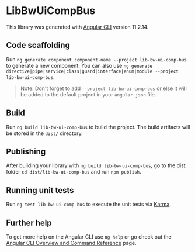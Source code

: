 # LibBwUiCompBus

This library was generated with [Angular CLI](https://github.com/angular/angular-cli) version 11.2.14.

## Code scaffolding

Run `ng generate component component-name --project lib-bw-ui-comp-bus` to generate a new component. You can also use `ng generate directive|pipe|service|class|guard|interface|enum|module --project lib-bw-ui-comp-bus`.
> Note: Don't forget to add `--project lib-bw-ui-comp-bus` or else it will be added to the default project in your `angular.json` file. 

## Build

Run `ng build lib-bw-ui-comp-bus` to build the project. The build artifacts will be stored in the `dist/` directory.

## Publishing

After building your library with `ng build lib-bw-ui-comp-bus`, go to the dist folder `cd dist/lib-bw-ui-comp-bus` and run `npm publish`.

## Running unit tests

Run `ng test lib-bw-ui-comp-bus` to execute the unit tests via [Karma](https://karma-runner.github.io).

## Further help

To get more help on the Angular CLI use `ng help` or go check out the [Angular CLI Overview and Command Reference](https://angular.io/cli) page.
